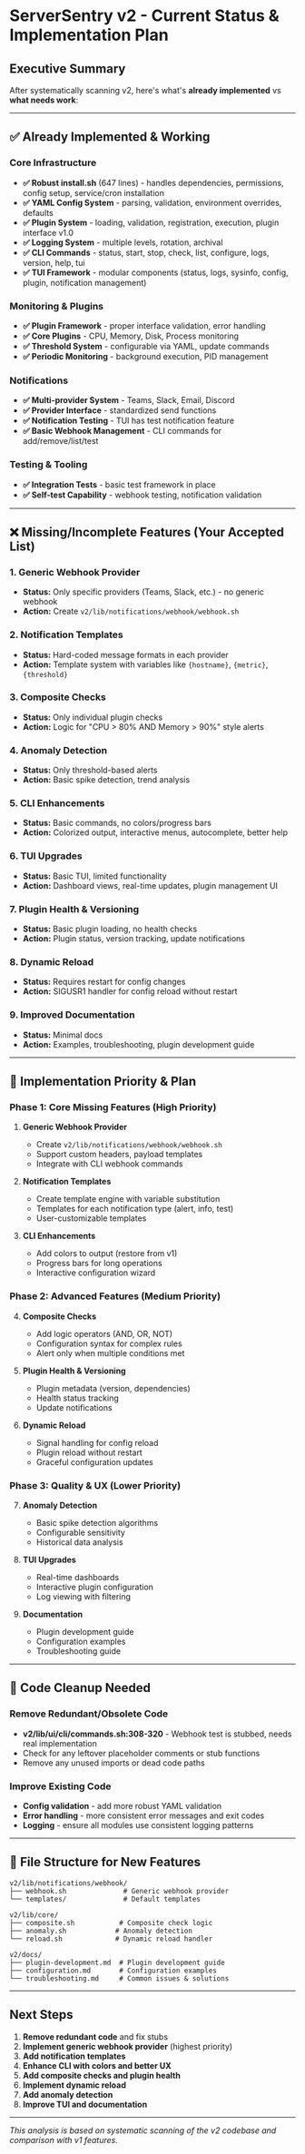 # ServerSentry v2 - Current Status & Implementation Plan

## **Executive Summary**

After systematically scanning v2, here's what's **already implemented** vs **what needs work**:

---

## **✅ Already Implemented & Working**

### **Core Infrastructure**

- **✅ Robust install.sh** (647 lines) - handles dependencies, permissions, config setup, service/cron installation
- **✅ YAML Config System** - parsing, validation, environment overrides, defaults
- **✅ Plugin System** - loading, validation, registration, execution, plugin interface v1.0
- **✅ Logging System** - multiple levels, rotation, archival
- **✅ CLI Commands** - status, start, stop, check, list, configure, logs, version, help, tui
- **✅ TUI Framework** - modular components (status, logs, sysinfo, config, plugin, notification management)

### **Monitoring & Plugins**

- **✅ Plugin Framework** - proper interface validation, error handling
- **✅ Core Plugins** - CPU, Memory, Disk, Process monitoring
- **✅ Threshold System** - configurable via YAML, update commands
- **✅ Periodic Monitoring** - background execution, PID management

### **Notifications**

- **✅ Multi-provider System** - Teams, Slack, Email, Discord
- **✅ Provider Interface** - standardized send functions
- **✅ Notification Testing** - TUI has test notification feature
- **✅ Basic Webhook Management** - CLI commands for add/remove/list/test

### **Testing & Tooling**

- **✅ Integration Tests** - basic test framework in place
- **✅ Self-test Capability** - webhook testing, notification validation

---

## **❌ Missing/Incomplete Features (Your Accepted List)**

### **1. Generic Webhook Provider**

- **Status:** Only specific providers (Teams, Slack, etc.) - no generic webhook
- **Action:** Create `v2/lib/notifications/webhook/webhook.sh`

### **2. Notification Templates**

- **Status:** Hard-coded message formats in each provider
- **Action:** Template system with variables like `{hostname}`, `{metric}`, `{threshold}`

### **3. Composite Checks**

- **Status:** Only individual plugin checks
- **Action:** Logic for "CPU > 80% AND Memory > 90%" style alerts

### **4. Anomaly Detection**

- **Status:** Only threshold-based alerts
- **Action:** Basic spike detection, trend analysis

### **5. CLI Enhancements**

- **Status:** Basic commands, no colors/progress bars
- **Action:** Colorized output, interactive menus, autocomplete, better help

### **6. TUI Upgrades**

- **Status:** Basic TUI, limited functionality
- **Action:** Dashboard views, real-time updates, plugin management UI

### **7. Plugin Health & Versioning**

- **Status:** Basic plugin loading, no health checks
- **Action:** Plugin status, version tracking, update notifications

### **8. Dynamic Reload**

- **Status:** Requires restart for config changes
- **Action:** SIGUSR1 handler for config reload without restart

### **9. Improved Documentation**

- **Status:** Minimal docs
- **Action:** Examples, troubleshooting, plugin development guide

---

## **🔧 Implementation Priority & Plan**

### **Phase 1: Core Missing Features (High Priority)**

1. **Generic Webhook Provider**

   - Create `v2/lib/notifications/webhook/webhook.sh`
   - Support custom headers, payload templates
   - Integrate with CLI webhook commands

2. **Notification Templates**

   - Create template engine with variable substitution
   - Templates for each notification type (alert, info, test)
   - User-customizable templates

3. **CLI Enhancements**
   - Add colors to output (restore from v1)
   - Progress bars for long operations
   - Interactive configuration wizard

### **Phase 2: Advanced Features (Medium Priority)**

4. **Composite Checks**

   - Add logic operators (AND, OR, NOT)
   - Configuration syntax for complex rules
   - Alert only when multiple conditions met

5. **Plugin Health & Versioning**

   - Plugin metadata (version, dependencies)
   - Health status tracking
   - Update notifications

6. **Dynamic Reload**
   - Signal handling for config reload
   - Plugin reload without restart
   - Graceful configuration updates

### **Phase 3: Quality & UX (Lower Priority)**

7. **Anomaly Detection**

   - Basic spike detection algorithms
   - Configurable sensitivity
   - Historical data analysis

8. **TUI Upgrades**

   - Real-time dashboards
   - Interactive plugin configuration
   - Log viewing with filtering

9. **Documentation**
   - Plugin development guide
   - Configuration examples
   - Troubleshooting guide

---

## **🧹 Code Cleanup Needed**

### **Remove Redundant/Obsolete Code**

- **v2/lib/ui/cli/commands.sh:308-320** - Webhook test is stubbed, needs real implementation
- Check for any leftover placeholder comments or stub functions
- Remove any unused imports or dead code paths

### **Improve Existing Code**

- **Config validation** - add more robust YAML validation
- **Error handling** - more consistent error messages and exit codes
- **Logging** - ensure all modules use consistent logging patterns

---

## **📂 File Structure for New Features**

```
v2/lib/notifications/webhook/
├── webhook.sh              # Generic webhook provider
└── templates/              # Default templates

v2/lib/core/
├── composite.sh           # Composite check logic
├── anomaly.sh            # Anomaly detection
└── reload.sh             # Dynamic reload handler

v2/docs/
├── plugin-development.md  # Plugin development guide
├── configuration.md       # Configuration examples
└── troubleshooting.md     # Common issues & solutions
```

---

## **Next Steps**

1. **Remove redundant code** and fix stubs
2. **Implement generic webhook provider** (highest priority)
3. **Add notification templates**
4. **Enhance CLI with colors and better UX**
5. **Add composite checks and plugin health**
6. **Implement dynamic reload**
7. **Add anomaly detection**
8. **Improve TUI and documentation**

---

_This analysis is based on systematic scanning of the v2 codebase and comparison with v1 features._
